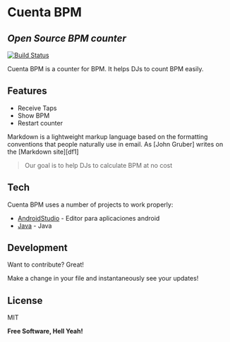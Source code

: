 # Cuenta BPM
## _Open Source BPM counter_


[![Build Status](https://travis-ci.org/joemccann/dillinger.svg?branch=master)](https://google.com)

Cuenta BPM is a counter for BPM. It helps DJs to count BPM easily.

## Features

- Receive Taps
- Show BPM
- Restart counter


Markdown is a lightweight markup language based on the formatting conventions
that people naturally use in email.
As [John Gruber] writes on the [Markdown site][df1]

> Our goal is to help DJs
> to calculate BPM
> at no cost


## Tech

Cuenta BPM uses a number of projects to work properly:

- [AndroidStudio](https://www.google.com/aclk?sa=l&ai=DChcSEwjJov3W8prwAhXFgZEKHdmJAH0YABAAGgJjZQ&sig=AOD64_0LG0Y1nYpYpa5BzR3svhvtQMwoJA&q&adurl&ved=2ahUKEwiZ5vhttps://www.google.com/aclk?sa=l&ai=DChcSEwjJov3W8prwAhXFgZEKHdmJAH0YABAAGgJjZQ&sig=AOD64_0LG0Y1nYpYpa5BzR3svhvtQMwoJA&q&adurl&ved=2ahUKEwiZ5vbW8prwAhWXpZUCHYBICX0Q0Qx6BAgEEAEbW8prwAhWXpZUCHYBICX0Q0Qx6BAgEEAE) - Editor para aplicaciones android
- [Java](https://www.google.com/url?sa=t&rct=j&q=&esrc=s&source=web&cd=&cad=rja&uact=8&ved=2ahUKEwi6jMqW85rwAhUwqJUCHTXoB1EQFjAAegQIAhAE&url=https%3A%2F%2Fwww.java.com%2Fes%2Fdownload%2F&usg=AOvVaw1gt_gnb7Mr9joklLIAkQbt) - Java



## Development

Want to contribute? Great!

Make a change in your file and instantaneously see your updates!


## License

MIT

**Free Software, Hell Yeah!**

